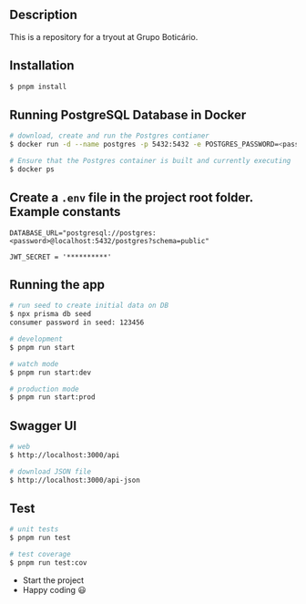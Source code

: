 ## Description

This is a repository for a tryout at Grupo Boticário.

## Installation

```bash
$ pnpm install
```

## Running PostgreSQL Database in Docker

```bash
# download, create and run the Postgres contianer
$ docker run -d --name postgres -p 5432:5432 -e POSTGRES_PASSWORD=<password> postgres

# Ensure that the Postgres container is built and currently executing
$ docker ps
```

## Create a `.env` file in the project root folder. Example constants

```env
DATABASE_URL="postgresql://postgres:<password>@localhost:5432/postgres?schema=public"

JWT_SECRET = '**********'
```

## Running the app

```bash
# run seed to create initial data on DB
$ npx prisma db seed
consumer password in seed: 123456

# development
$ pnpm run start

# watch mode
$ pnpm run start:dev

# production mode
$ pnpm run start:prod

```

## Swagger UI

```bash
# web
$ http://localhost:3000/api

# download JSON file
$ http://localhost:3000/api-json
```

## Test

```bash
# unit tests
$ pnpm run test

# test coverage
$ pnpm run test:cov
```

-   Start the project
-   Happy coding 😃
